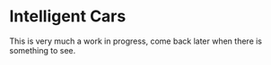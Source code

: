 # Intelligent Cars

This is very much a work in progress, come back later when there is something to see.